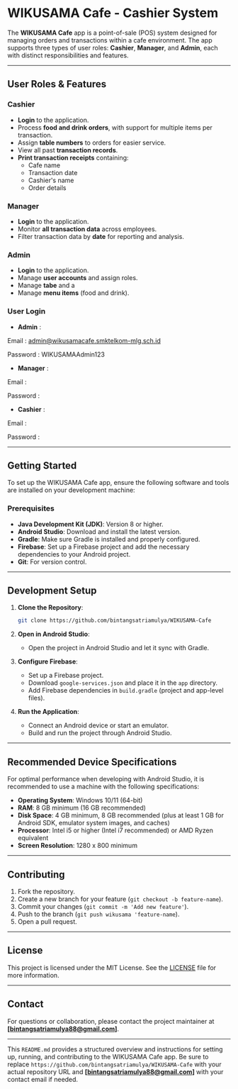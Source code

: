 # WIKUSAMA Cafe - Cashier System

The **WIKUSAMA Cafe** app is a point-of-sale (POS) system designed for managing orders and transactions within a cafe environment. The app supports three types of user roles: **Cashier**, **Manager**, and **Admin**, each with distinct responsibilities and features.

---

## User Roles & Features

### Cashier
- **Login** to the application.
- Process **food and drink orders**, with support for multiple items per transaction.
- Assign **table numbers** to orders for easier service.
- View all past **transaction records**.
- **Print transaction receipts** containing:
  - Cafe name
  - Transaction date
  - Cashier's name
  - Order details

### Manager
- **Login** to the application.
- Monitor **all transaction data** across employees.
- Filter transaction data by **date** for reporting and analysis.

### Admin
- **Login** to the application.
- Manage **user accounts** and assign roles.
- Manage **tabe** and  a
- Manage **menu items** (food and drink).

### User Login
- **Admin** :
  
Email : admin@wikusamacafe.smktelkom-mlg.sch.id

Password : WIKUSAMAAdmin123

- **Manager** :

Email :

Password :

- **Cashier** :
  
Email :

Password :

---

## Getting Started

To set up the WIKUSAMA Cafe app, ensure the following software and tools are installed on your development machine:

### Prerequisites

- **Java Development Kit (JDK)**: Version 8 or higher.
- **Android Studio**: Download and install the latest version.
- **Gradle**: Make sure Gradle is installed and properly configured.
- **Firebase**: Set up a Firebase project and add the necessary dependencies to your Android project.
- **Git**: For version control.

---

## Development Setup

1. **Clone the Repository**:
   ```bash
   git clone https://github.com/bintangsatriamulya/WIKUSAMA-Cafe
   ```
2. **Open in Android Studio**:
   - Open the project in Android Studio and let it sync with Gradle.
   
3. **Configure Firebase**:
   - Set up a Firebase project.
   - Download `google-services.json` and place it in the `app` directory.
   - Add Firebase dependencies in `build.gradle` (project and app-level files).

4. **Run the Application**:
   - Connect an Android device or start an emulator.
   - Build and run the project through Android Studio.

---

## Recommended Device Specifications

For optimal performance when developing with Android Studio, it is recommended to use a machine with the following specifications:

- **Operating System**: Windows 10/11 (64-bit)
- **RAM**: 8 GB minimum (16 GB recommended)
- **Disk Space**: 4 GB minimum, 8 GB recommended (plus at least 1 GB for Android SDK, emulator system images, and caches)
- **Processor**: Intel i5 or higher (Intel i7 recommended) or AMD Ryzen equivalent
- **Screen Resolution**: 1280 x 800 minimum

---

## Contributing

1. Fork the repository.
2. Create a new branch for your feature (`git checkout -b feature-name`).
3. Commit your changes (`git commit -m 'Add new feature'`).
4. Push to the branch (`git push wikusama 'feature-name`).
5. Open a pull request.

---

## License

This project is licensed under the MIT License. See the [LICENSE](LICENSE) file for more information.

---

## Contact

For questions or collaboration, please contact the project maintainer at **[bintangsatriamulya88@gmail.com]**.

---

This `README.md` provides a structured overview and instructions for setting up, running, and contributing to the WIKUSAMA Cafe app. Be sure to replace `https://github.com/bintangsatriamulya/WIKUSAMA-Cafe` with your actual repository URL and **[bintangsatriamulya88@gmail.com]** with your contact email if needed.
